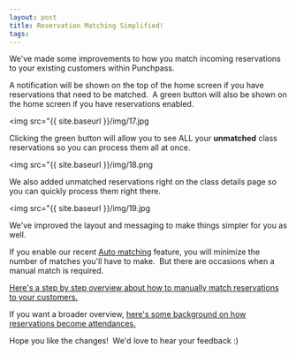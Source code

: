 ```yaml
---
layout: post
title: Reservation Matching Simplified!
tags:
---
```


We've made some improvements to how you match incoming reservations to your existing customers within Punchpass.  

A notification will be shown on the top of the home screen if you have reservations that need to be matched.  A green button will also be shown on the home screen if you have reservations enabled.

<img src="{{ site.baseurl }}/img/17.jpg

Clicking the green button will allow you to see ALL your **unmatched** class reservations so you can process them all at once.

<img src="{{ site.baseurl }}/img/18.png

We also added unmatched reservations right on the class details page so you can quickly process them right there.

<img src="{{ site.baseurl }}/img/19.jpg

We've improved the layout and messaging to make things simpler for you as well.

If you enable our recent [A](http://punchpass.net/blog/2015/7/15/new-auto-matching-class-reservations)[uto matching](http://punchpass.net/blog/2015/7/15/new-auto-matching-class-reservations) feature, you will minimize the number of matches you'll have to make.  But there are occasions when a manual match is required. 

[Here's a step by step overview about how to manually match reservations to your customers.](http://support.punchpass.net/knowledge_base/topics/how-to-manually-match-reservations-to-customers)

If you want a broader overview, [here's some background on how reservations become attendances.](http://support.punchpass.net/knowledge_base/topics/how-reservations-become-attendances)

Hope you like the changes!  We'd love to hear your feedback :)
